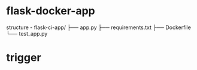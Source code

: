 # flask-docker-app
structure -
flask-ci-app/
├── app.py
├── requirements.txt
├── Dockerfile
└── test_app.py
# trigger
